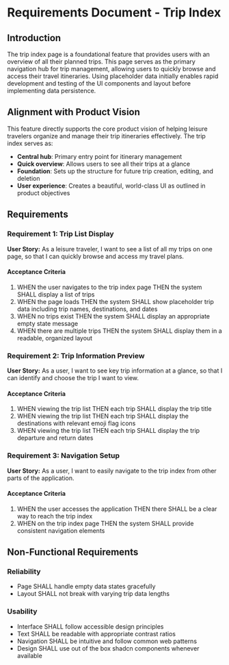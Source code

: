 # Requirements Document - Trip Index

## Introduction

The trip index page is a foundational feature that provides users with an overview of all their planned trips. This page serves as the primary navigation hub for trip management, allowing users to quickly browse and access their travel itineraries. Using placeholder data initially enables rapid development and testing of the UI components and layout before implementing data persistence.

## Alignment with Product Vision

This feature directly supports the core product vision of helping leisure travelers organize and manage their trip itineraries effectively. The trip index serves as:

- **Central hub**: Primary entry point for itinerary management
- **Quick overview**: Allows users to see all their trips at a glance
- **Foundation**: Sets up the structure for future trip creation, editing, and deletion
- **User experience**: Creates a beautiful, world-class UI as outlined in product objectives

## Requirements

### Requirement 1: Trip List Display

**User Story:** As a leisure traveler, I want to see a list of all my trips on one page, so that I can quickly browse and access my travel plans.

#### Acceptance Criteria

1. WHEN the user navigates to the trip index page THEN the system SHALL display a list of trips
2. WHEN the page loads THEN the system SHALL show placeholder trip data including trip names, destinations, and dates
3. WHEN no trips exist THEN the system SHALL display an appropriate empty state message
4. WHEN there are multiple trips THEN the system SHALL display them in a readable, organized layout

### Requirement 2: Trip Information Preview

**User Story:** As a user, I want to see key trip information at a glance, so that I can identify and choose the trip I want to view.

#### Acceptance Criteria

1. WHEN viewing the trip list THEN each trip SHALL display the trip title
2. WHEN viewing the trip list THEN each trip SHALL display the destinations with relevant emoji flag icons
3. WHEN viewing the trip list THEN each trip SHALL display the trip departure and return dates

### Requirement 3: Navigation Setup

**User Story:** As a user, I want to easily navigate to the trip index from other parts of the application.

#### Acceptance Criteria

1. WHEN the user accesses the application THEN there SHALL be a clear way to reach the trip index
2. WHEN on the trip index page THEN the system SHALL provide consistent navigation elements

## Non-Functional Requirements

### Reliability

- Page SHALL handle empty data states gracefully
- Layout SHALL not break with varying trip data lengths

### Usability

- Interface SHALL follow accessible design principles
- Text SHALL be readable with appropriate contrast ratios
- Navigation SHALL be intuitive and follow common web patterns
- Design SHALL use out of the box shadcn components whenever available